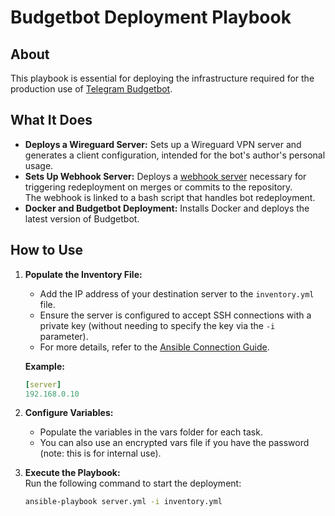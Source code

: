 # Budgetbot Deployment Playbook

## About

This playbook is essential for deploying the infrastructure required for the production use of [Telegram Budgetbot](https://github.com/itsoneword/budgetbot).

## What It Does

- **Deploys a Wireguard Server:** Sets up a Wireguard VPN server and generates a client configuration, intended for the bot's author's personal usage.
- **Sets Up Webhook Server:** Deploys a [webhook server](https://github.com/adnanh/webhook) necessary for triggering redeployment on merges or commits to the repository.  
The webhook is linked to a bash script that handles bot redeployment.
- **Docker and Budgetbot Deployment:** Installs Docker and deploys the latest version of Budgetbot.

## How to Use

1. **Populate the Inventory File:** 
   - Add the IP address of your destination server to the `inventory.yml` file. 
   - Ensure the server is configured to accept SSH connections with a private key (without needing to specify the key via the `-i` parameter).
   - For more details, refer to the [Ansible Connection Guide](https://docs.ansible.com/ansible/latest/inventory_guide/connection_details.html).

   **Example:**
   ```yaml
   [server]
   192.168.0.10
2. **Configure Variables:**
   - Populate the variables in the vars folder for each task.
   - You can also use an encrypted vars file if you have the password (note: this is for internal use).

3. **Execute the Playbook:**  
   Run the following command to start the deployment:
     ```bash
     ansible-playbook server.yml -i inventory.yml
     ```